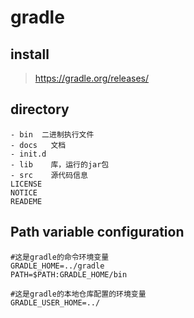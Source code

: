 # gradle

## install
> https://gradle.org/releases/

## directory
```
- bin  二进制执行文件
- docs   文档
- init.d
- lib    库，运行的jar包
- src    源代码信息
LICENSE
NOTICE
READEME
```

## Path variable configuration
```shell
#这是gradle的命令环境变量
GRADLE_HOME=../gradle
PATH=$PATH:GRADLE_HOME/bin

#这是gradle的本地仓库配置的环境变量
GRADLE_USER_HOME=../
```

